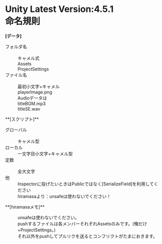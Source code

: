 Unity Latest Version:4.5.1  
命名規則  
========
**[データ]**
<dl>
    <dt>フォルダ名</dt>
    <dd>キャメル式</dd>
    <dd>Assets</dd>
    <dd>ProjectSettings</dd>
    <dt>ファイル名</dt>
    <dd>最初小文字+キャメル</dd>
    <dd>playerImage.png</dd>
    <dd>Audioデータは</dd>
    <dd>titleBGM.mp3</dd>
    <dd>titleSE.wav</dd>
</dl>
**[スクリプト]**
<dl>
    <dt>グローバル</dt>
    <dd>キャメル型</dd>
    <dt>ローカル</dt>
    <dd>一文字目小文字+キャメル型</dd>
    <dt>定数</dt>
    <dd>全大文字</dd>
    <dt>他</dt>
    <dd>Inspectorに投げたいときはPublicではなく[SerializeField]を利用してください</dd>
    <dd>hiramasaより：unsafeは使わないでください！</dd>
</dl>
**[hiramasaメモ]**
<dl>
    <dd>unsafeは使わないでください。</dd>
    <dd>pushするファイルは各メンバーそれぞれAssetsのみです。(俺だけ+ProjectSettings。)</dd>
    <dd>それ以外をpushしてプルリクを送るとコンフリクトがたまにおきます。</dd>
</dl>
